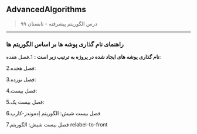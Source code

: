 ## AdvancedAlgorithms

> درس الگوریتم پیشرفته - تابستان ۹۹
---
### راهنمای نام گذاری پوشه ها بر اساس الگوریتم ها

**نام گذاری پوشه های ایجاد شده در پروژه به ترتیب زیر است :**
1.فصل هفده:

2.فصل هجده:

3.فصل نوزده:

4.فصل بیست:

5.فصل بیست یک:

6.فصل بیست شیش: الگوریتم اِدموندز-کارپ

7.فصل بیست شیش: الگوریتم relabel-to-front

